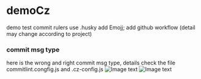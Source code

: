 # demoCz
demo test commit rulers use .husky add Emojj;
add github workflow (detail may change according to project) 

### commit msg type
here is the wrong and right commit msg type, details check the file commitlint.congfig.js and .cz-config.js
![Image text](https://github.com/STWS-orz/demo-cz/blob/main/assert/errow.png)
![Image text](https://github.com/STWS-orz/demo-cz/blob/main/assert/right.png)
